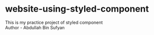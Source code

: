 # website-using-styled-component
This is my practice project of styled component <br>
Author - Abdullah Bin Sufyan
